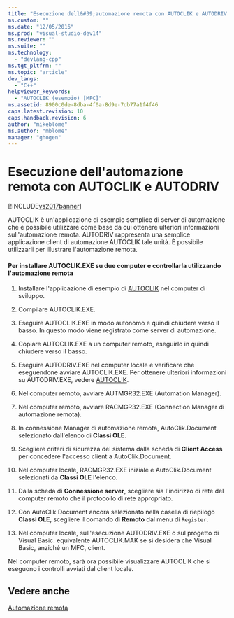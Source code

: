 ```yaml
---
title: "Esecuzione dell&#39;automazione remota con AUTOCLIK e AUTODRIV | Microsoft Docs"
ms.custom: ""
ms.date: "12/05/2016"
ms.prod: "visual-studio-dev14"
ms.reviewer: ""
ms.suite: ""
ms.technology: 
  - "devlang-cpp"
ms.tgt_pltfrm: ""
ms.topic: "article"
dev_langs: 
  - "C++"
helpviewer_keywords: 
  - "AUTOCLIK (esempio) [MFC]"
ms.assetid: 8900c0de-8dba-4f0a-8d9e-7db77a1f4f46
caps.latest.revision: 10
caps.handback.revision: 6
author: "mikeblome"
ms.author: "mblome"
manager: "ghogen"
---
```

# Esecuzione dell&#39;automazione remota con AUTOCLIK e AUTODRIV
[!INCLUDE[vs2017banner](../assembler/inline/includes/vs2017banner.md)]

AUTOCLIK è un'applicazione di esempio semplice di server di automazione che è possibile utilizzare come base da cui ottenere ulteriori informazioni sull'automazione remota.  AUTODRIV rappresenta una semplice applicazione client di automazione AUTOCLIK tale unità.  È possibile utilizzarli per illustrare l'automazione remota.  
  
#### Per installare AUTOCLIK.EXE su due computer e controllarla utilizzando l'automazione remota  
  
1.  Installare l'applicazione di esempio di [AUTOCLIK](../top/visual-cpp-samples.md) nel computer di sviluppo.  
  
2.  Compilare AUTOCLIK.EXE.  
  
3.  Eseguire AUTOCLIK.EXE in modo autonomo e quindi chiudere verso il basso.  In questo modo viene registrato come server di automazione.  
  
4.  Copiare AUTOCLIK.EXE a un computer remoto, eseguirlo in quindi chiudere verso il basso.  
  
5.  Eseguire AUTODRIV.EXE nel computer locale e verificare che eseguendone avviare AUTOCLIK.EXE.  Per ottenere ulteriori informazioni su AUTODRIV.EXE, vedere [AUTOCLIK](../top/visual-cpp-samples.md).  
  
6.  Nel computer remoto, avviare AUTMGR32.EXE \(Automation Manager\).  
  
7.  Nel computer remoto, avviare RACMGR32.EXE \(Connection Manager di automazione remota\).  
  
8.  In connessione Manager di automazione remota, AutoClik.Document selezionato dall'elenco di **Classi OLE**.  
  
9. Scegliere criteri di sicurezza del sistema dalla scheda di **Client Access** per concedere l'accesso client a AutoClik.Document.  
  
10. Nel computer locale, RACMGR32.EXE iniziale e AutoClik.Document selezionati da **Classi OLE** l'elenco.  
  
11. Dalla scheda di **Connessione server**, scegliere sia l'indirizzo di rete del computer remoto che il protocollo di rete appropriato.  
  
12. Con AutoClik.Document ancora selezionato nella casella di riepilogo **Classi OLE**, scegliere il comando di **Remoto** dal menu di `Register`.  
  
13. Nel computer locale, sull'esecuzione AUTODRIV.EXE o sul progetto di Visual Basic. equivalente AUTOCLIK.MAK se si desidera che Visual Basic, anziché un MFC, client.  
  
 Nel computer remoto, sarà ora possibile visualizzare AUTOCLIK che si eseguono i controlli avviati dal client locale.  
  
## Vedere anche  
 [Automazione remota](../mfc/remote-automation.md)